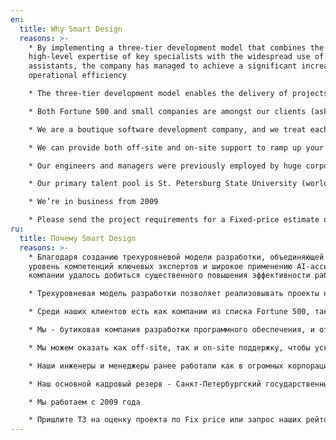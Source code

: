 ```yaml
---
en:
  title: Why Smart Design
  reasons: >-
    * By implementing a three-tier development model that combines the
    high-level expertise of key specialists with the widespread use of AI
    assistants, the company has managed to achieve a significant increase in
    operational efficiency

    * The three-tier development model enables the delivery of projects not only with high quality but also quickly and at a fair price for the customer

    * Both Fortune 500 and small companies are amongst our clients (ask for references)

    * We are a boutique software development company, and we treat each customer as a partner

    * We can provide both off-site and on-site support to ramp up your project

    * Our engineers and managers were previously employed by huge corporations and small startups, so we have extensive experience in working with both

    * Our primary talent pool is St. Petersburg State University (world champion in 2014 and 2016 ACM International Collegiate Programming Contest)

    * We’re in business from 2009

    * Please send the project requirements for a Fixed-price estimate or inquire about our rates for the Time & Materials model, and you will be pleasantly surprised by the terms of cooperation
ru:
  title: Почему Smart Design
  reasons: >-
    * Благодаря созданию трехуровневой модели разработки, объединяющей высокий
    уровень компетенций ключевых экспертов и широкое применению AI-ассистентов,
    компании удалось добиться существенного повышения эффективности работы

    * Трехуровневая модель разработки позволяет реализовывать проекты не просто качественно, но быстро и по справедливой цене для заказчика

    * Среди наших клиентов есть как компании из списка Fortune 500, так и небольшие компании (спрашивайте ссылки)

    * Мы - бутиковая компания разработки программного обеспечения, и относимся к каждому клиенту как к партнёру

    * Мы можем оказать как off-site, так и on-site поддержку, чтобы ускорить реализацию вашего проекта

    * Наши инженеры и менеджеры ранее работали как в огромных корпорациях, так и в небольших стартапах, поэтому у нас есть большой опыт работы и с теми, и с другими

    * Наш основной кадровый резерв - Санкт-Петербургский государственный университет (чемпион мира в 2014 и 2016 годах на международном студенческом конкурсе по программированию ACM)

    * Мы работаем с 2009 года

    * Пришлите ТЗ на оценку проекта по Fix price или запрос наших рейтов при работе по модели T&M, и Вы будете приятно удивлены условиями сотрудничества
---
```

